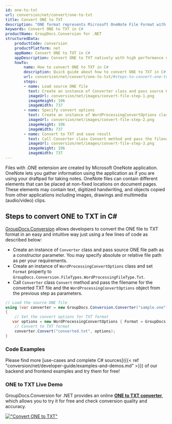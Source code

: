 ```yaml
---
id: one-to-txt
url: conversion/net/convert/one-to-txt
title: Convert ONE to TXT
description: "ONE format represents Microsoft OneNote File Format with .one extension. Learn how to convert ONE to TXT file programmatically in C# language using GroupDocs.Conversion for .NET library."
keywords: Convert ONE to TXT in C#
productName: GroupDocs.Conversion for .NET
structuredData:
    productCode: conversion
    productPlatform: net
    appName: Convert ONE to TXT in C#
    appDescription: Convert ONE to TXT natively with high performance using C# language and server side GroupDocs.Conversion for .NET APIs, without the use of any software like Microsoft or Open Office.
    howTo:
        name: How to convert ONE to TXT in C# 
        description: Quick guide about how to convert ONE to TXT in C# with high performance and accuracy.
        url: conversion/net/convert/one-to-txt/#steps-to-convert-one-to-txt-in-c
        steps:
        - name: Load source ONE file 
          text: Create an instance of Converter class and pass source ONE file path as a constructor parameter. You may specify absolute or relative file path as per your requirements. 
          imageUrl: conversion/net/images/convert-file-step-1.png
          imageHeight: 196
          imageWidth: 737
        - name: Specify convert options 
          text: Create an instance of WordProcessingConvertOptions class.
          imageUrl: conversion/net/images/convert-file-step-2.png
          imageHeight: 196
          imageWidth: 737
        - name: Convert to TXT and save result 
          text: Call Converter class Convert method and pass the filename for the converted HTML file and the WordProcessingConvertOptions object from the previous step as parameters.
          imageUrl: conversion/net/images/convert-file-step-3.png
          imageHeight: 196
          imageWidth: 737
---
```


Files with .ONE extension are created by Microsoft OneNote application. OneNote lets you gather information using the application as if you are using your draftpad for taking notes. OneNote files can contain different elements that can be placed at non-fixed locations on document pages. These elements may contain text, digitized handwriting, and objects copied from other applications including images, drawings and multimedia (audio/video) clips.

## Steps to convert ONE to TXT in C#

[GroupDocs.Conversion](https://products.groupdocs.com/conversion/net) allows developers to convert the ONE file to TXT format in an easy and intuitive way just using a few lines of code as described below:

* Create an instance of `Converter` class and pass source ONE file path as a constructor parameter. You may specify absolute or relative file path as per your requirements. 
* Create an instance of `WordProcessingConvertOptions` class and set `Format` property to `GroupDocs.Conversion.FileTypes.WordProcessingFileType.Txt`.
* Call `Converter` class `Convert` method and pass the filename for the converted TXT file and the `WordProcessingConvertOptions` object from the previous step as parameters.

```csharp
// Load the source ONE file
using (var converter = new GroupDocs.Conversion.Converter("sample.one"))
{
    // Set the convert options for TXT format
   var options = new WordProcessingConvertOptions { Format = GroupDocs.Conversion.FileTypes.WordProcessingFileType.Txt };
    // Convert to TXT format
    converter.Convert("converted.txt", options);
}
```

### Code Examples

Please find more [use-cases and complete C# sources]({{< ref "conversion/net/developer-guide/examples-and-demos.md" >}}) of our backend and frontend examples and try them for free!

### ONE to TXT Live Demo

GroupDocs.Conversion for .NET provides an online [**ONE to TXT converter**](https://products.groupdocs.app/conversion/one-to-txt), which allows you to try it for free and check conversion quality and accuracy.

[!["Convert ONE to TXT"](conversion/net/images/convert-to-txt/convert-one-to-txt.png)](https://products.groupdocs.app/conversion/one-to-txt)